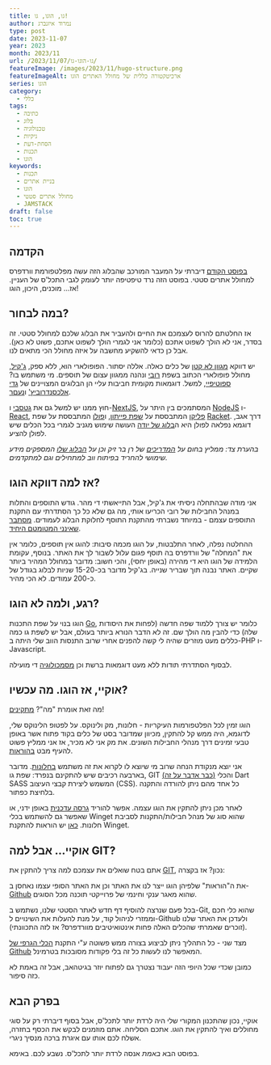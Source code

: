```yaml
---
title: גו, הוגו, גו!
author: נמרוד איזנברג
type: post
date: 2023-11-07
year: 2023
month: 2023/11
url: /2023/11/07/גו-הוגו-גו/
featureImage: /images/2023/11/hugo-structure.png
featureImageAlt: ארכיטקטורה כללית של מחולל האתרים הוגו
series: הוגו
category:
  - כללי
tags:
  - כתיבה
  - בלוג
  - טכנולוגיה
  - גיקיות
  - הסחת-דעת
  - תכנות
  - הוגו
keywords:
  - תכנות
  - בניית אתרים
  - הוגו
  - מחולל אתרים סטטי
  - JAMSTACK
draft: false
toc: true
---
```

## הקדמה
[בפוסט הקודם](/2023/11/05/זה-רק-אני-ומחולל-האתרים-שלי/) דיברתי על המעבר המורכב שהבלוג הזה עשה מפלטפורמת וורדפרס למחולל אתרים סטטי. בפוסט הזה נרד טיפטיפה יותר לעומק לגבי התכל'ס של העניין. אז... מוכנים, היכון, הוגו!
## במה לבחור?
אז החלטתם להרוס לעצמכם את החיים ולהעביר את הבלוג שלכם למחולל סטטי. זה בסדר, אני לא הולך לשפוט אתכם (כלומר אני לגמרי הולך לשפוט אתכם, פשוט לא כאן). אבל כן כדאי להשקיע מחשבה על איזה מחולל הכי מתאים לנו.

יש דווקא [מגוון לא קטן](https://jamstack.org/generators/) של כלים כאלה. אללה יסתור. הפופולארי הוא, ללא ספק, [ג'קיל](https://jekyllrb.com/), מחולל פופולארי הכתוב בשפת [רובי](https://www.ruby-lang.org) ונהנה ממגוון עצום של תוספים. מי משתמש בו? [ספוטיפיי](https://developer.spotify.com/), למשל. דוגמאות מקומית חביבות עליי הן הבלוגים המצויינים של [גדי אלכסנדרוביץ'](https://gadial.net/) ו[נעםר](https://www.b48.club/).

חוץ ממנו יש למשל גם את [גטסבי](https://www.gatsbyjs.com/) ו-[NextJS](https://nextjs.org/), המסתמכים בין היתר על [NodeJS](https://nodejs.org/) ו-[React](https://react.dev/), [פליקן](https://getpelican.com/)  המתבססת על [שפת פייתון](https://www.python.org/), ו[פולן](https://docs.racket-lang.org/pollen/) המתבססת על שפת [Racket](https://racket-lang.org/). דרך אגב, דוגמא נפלאה לפולן היא ה[בלוג של יודה](https://digitalwords.net/) העושה שימוש מגניב לגמרי בכל הכלים שיש לפולן להציע.

*בהערת צד: ממליץ בחום על [המדריכים](https://hebdevbook.com/) של רן בר זיק וכן על [הבלוג שלו](https://internet-israel.com/) המספקים מידע שימושי להחריד בפיתוח ווב למתחילים וגם למתקדמים.*
## אז למה דווקא הוגו?
אני מודה שבהתחלה ניסיתי את ג'קיל, אבל התייאשתי די מהר. גודש התוספים והתלות במנהל החבילות של רובי הכריעו אותי, מה גם שלא כל כך הסתדרתי עם התקנת התוספים עצמם - במיוחד נשברתי מהתקנת התוסף לחלוקת הבלוג לעמודים. [מסתבר שאינני המטומטם היחיד](https://duckduckgo.com/?q=jekyll+pagination+not+working&t=ffab&ia=web).

ההחלטה נפלה, לאחר התלבטות, על הוגו מכמה סיבות: להוגו אין תוספים, כלומר אין את "המחלה" של וורדפרס בה תוסף פגום עלול לשבור לך את האתר. בנוסף, עקומת הלמידה של הוגו היא די מהירה (באופן יחסי), והכי חשוב: מדובר במחולל המהיר ביותר שקיים. האתר נבנה תוך שבריר שנייה. בג'קיל מדובר בכ-15-20 שניות לבלוג בגודל של כ-200 עמודים. לא הכי מהיר.
## רגע, ולמה לא הוגו?
הוגו בנוי על שפת התכנות [Go](https://go.dev/), כלומר יש צורך ללמוד שפה חדשה (לפחות את היסודות שלה) כדי להבין מה הולך שם. זה לא הדבר הנורא ביותר בעולם, אבל יש לשפת גו כמה כללים מעט מוזרים שהיה לי קשה להפנים אחרי שרוב התנסות הווב שלי היתה ב-PHP ו-Javascript.

לבסוף הסתדרתי תודות ללא מעט דוגמאות ברשת וכן [מסמכולוגיה](https://gohugo.io/documentation/) די מועילה.
## אוקיי, אז הוגו. מה עכשיו?
מה זאת אומרת "מה"? [מתקינים](https://gohugo.io/installation/)!

הוגו זמין לכל הפלטפורמות העיקריות - חלונות, מק ולינוקס. על לפטופ הלינוקס שלי, לדוגמא, היה ממש קל להתקין, מכיוון שמדובר בסט של כלים בקוד פתוח אשר באופן טבעי זמינים דרך מנהלי החבילות השונים. את מק אני לא מכיר, אז אני ממליץ פשוט להעיף מבט [בהוראות](https://gohugo.io/installation/macos/).

אני יוצא מנקודת הנחה שרוב מי שיוצא לו לקרוא את זה משתמש [בחלונות](https://gohugo.io/installation/windows/). מדובר בארבעה רכיבים שיש להתקינם בנפרד: שפת גו, GIT [(כבר אדבר על זה)](/2023/11/07/%D7%92%D7%95-%D7%94%D7%95%D7%92%D7%95-%D7%92%D7%95/#%D7%90%D7%95%D7%A7%D7%99%D7%99-%D7%90%D7%91%D7%9C-%D7%9C%D7%9E%D7%94-git) והכלי Dart SASS המשמש ליצירת קבצי העיצוב (CSS). כל אחד מהם ניתן להורדה והתקנה בלחיצת כפתור.

לאחר מכן ניתן להתקין את הוגו עצמה. אפשר להוריד [גרסה עדכנית](https://github.com/gohugoio/hugo/releases/latest) באופן ידני, או שאפשר גם להשתמש בכלי Winget שהוא סוג של מנהל חבילות/התקנות לסביבת חלונות. [כאן](https://phoenixnap.com/kb/install-winget) יש הוראות להתקנת Winget.
## אוקיי... אבל למה GIT?
אתם בטח שואלים את עצמכם למה צריך להתקין את [GIT](https://git-scm.com/book/en/v2/Getting-Started-Installing-Git), נכון? אז בקצרה:

את ה"הוראות" שלפיהן הוגו ייצר לנו את האתר וכן את האתר הסופי עצמו נאחסן ב-[Github](https://github.com/) שהוא מאגר ענקי וחינמי של פרוייקטי תוכנה מכל הסוגים.

בכל פעם שנרצה להוסיף דף חדש לאתר הסטטי שלנו, נשתמש ב-Git, שהוא כלי חכם וממזרי לניהול קוד, על מנת להעלות את השינויים ל-Github ולעדכן את האתר שלנו (זוכרים שאמרתי שהכלים האלה פחות אינטואיטיבים מוורדפרס? אז לזה התכוונתי).

מצד שני - כל התהליך ניתן לביצוע בצורה ממש פשוטה ע"י התקנת [הכלי הגרפי של Github](https://desktop.github.com/) המאפשר לנו לעשות כל זה בלי פקודות מסובכות בטרמינל.

כמובן שכדי שכל היופי הזה יעבוד נצטרך גם לפתוח יוזר בגיטהאב, אבל זה באמת לא כזה סיפור.
## בפרק הבא
אוקיי, נכון שהתכנון המקורי שלי היה לרדת יותר לתכל'ס, אבל בסוף דיברתי רק על סוגי מחוללים ואיך להתקין את הוגו. אתכם הסליחה. אתם מוזמנים לבקש את הכסף בחזרה, אשלח לכם אותו עם איגרת ברכה מנסיך ניגרי.

בפוסט הבא *באמת* אנסה לרדת יותר לתכל'ס. נשבע לכם. באימא.
